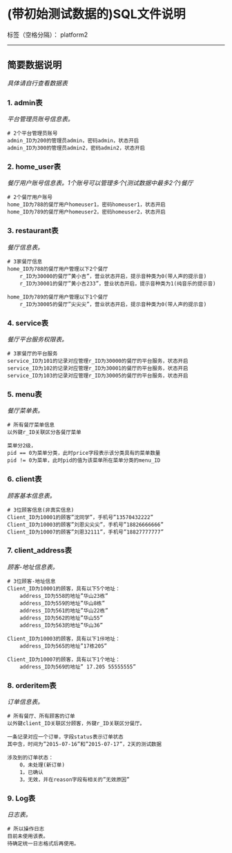 # (带初始测试数据的)SQL文件说明

标签（空格分隔）： platform2

---

## 简要数据说明
*具体请自行查看数据表*

### 1.	admin表
*平台管理员账号信息表。*
```
# 2个平台管理员账号
admin_ID为200的管理员admin，密码admin，状态开启
admin_ID为300的管理员admin2，密码admin2，状态开启

```
### 2.	home_user表
*餐厅用户账号信息表。1个账号可以管理多个(测试数据中最多2个)餐厅*
```
# 2个餐厅用户账号
home_ID为788的餐厅用户homeuser1，密码homeuser1，状态开启
home_ID为789的餐厅用户homeuser2，密码homeuser2，状态开启
```
### 3.	restaurant表
*餐厅信息表。*
```
# 3家餐厅信息
home_ID为788的餐厅用户管理以下2个餐厅
	r_ID为30000的餐厅”黄小吉”，营业状态开启，提示音种类为0(带人声的提示音)
	r_ID为30001的餐厅”黄小吉233”，营业状态开启，提示音种类为1(纯音乐的提示音)

home_ID为789的餐厅用户管理以下1个餐厅
	r_ID为30005的餐厅”尖尖尖”，营业状态开启，提示音种类为0(带人声的提示音)

```
### 4.	service表
*餐厅平台服务权限表。*
```
# 3家餐厅的平台服务
service_ID为101的记录对应管理r_ID为30000的餐厅的平台服务，状态开启
service_ID为102的记录对应管理r_ID为30001的餐厅的平台服务，状态开启
service_ID为103的记录对应管理r_ID为30005的餐厅的平台服务，状态开启

```
### 5.	menu表
*餐厅菜单表。*
```
# 所有餐厅菜单信息
以外键r_ID关联区分各餐厅菜单

菜单分2级，
pid == 0为菜单分类，此时price字段表示该分类具有的菜单数量
pid != 0为菜单，此时pid的值为该菜单所在菜单分类的menu_ID
```
### 6.	client表
*顾客基本信息表。*
```
# 3位顾客信息(非真实信息)
Client_ID为10001的顾客”沈同学”，手机号”13570432222”
Client_ID为10003的顾客”刘恩尖尖尖”，手机号”18826666666”
Client_ID为10007的顾客”刘恩32111”，手机号”18827777777”
```
### 7.	client_address表
*顾客-地址信息表。*
```
# 3位顾客-地址信息
Client_ID为10001的顾客，具有以下5个地址：
	address_ID为558的地址”华山23栋”
	address_ID为559的地址”华山8栋”
	address_ID为561的地址”华山22栋”
	address_ID为562的地址”华山55”
	address_ID为563的地址”华山36”
	
Client_ID为10003的顾客，具有以下1佧地址：
	address_ID为565的地址”17栋205”
	
Client_ID为10007的顾客，具有以下1个地址：
	address_ID为569的地址” 17.205 55555555”
```
### 8.	orderitem表
*订单信息表。*
```
# 所有餐厅、所有顾客的订单
以外键client_ID关联区分顾客，外键r_ID关联区分餐厅。

一条记录对应一个订单，字段status表示订单状态
其中含，时间为”2015-07-16”和”2015-07-17”，2天的测试数据

涉及到的订单状态：
	0，未处理(新订单)
	1，已确认
	3，无效，并在reason字段有相关的”无效原因”
```
### 9.	Log表
*日志表。*
```
# 所以操作日志
目前未使用该表。
待确定统一日志格式后再使用。
```




